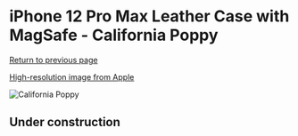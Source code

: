 # iPhone 12 Pro Max Leather Case with MagSafe - California Poppy

[Return to previous page](/iphone_12)

[High-resolution image from Apple](https://store.storeimages.cdn-apple.com/8756/as-images.apple.com/is/MHKH3?wid=4500&hei=4500&fmt=png)

<div style="width: 500px"><img src="/everyphone/MHKH3.png" alt="California Poppy"></div>

## Under construction
